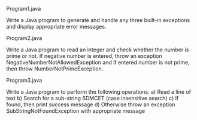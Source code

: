Program1.java

Write a Java program to generate and handle any three built-in exceptions and display appropriate
error messages.

Program2.java

 Write a Java program to read an integer and check whether the number is prime or not. 
If negative number is entered, throw an exception NegativeNumberNotAllowedException and if entered number is not prime, then throw NumberNotPrimeException.

Program3.java

Write a Java program to perform the following operations:
a) Read a line of text
b) Search for a sub-string SDMCET (case insensitive search)
c) If found, then print success message
d) Otherwise throw an exception SubStringNotFoundException with appropriate message

